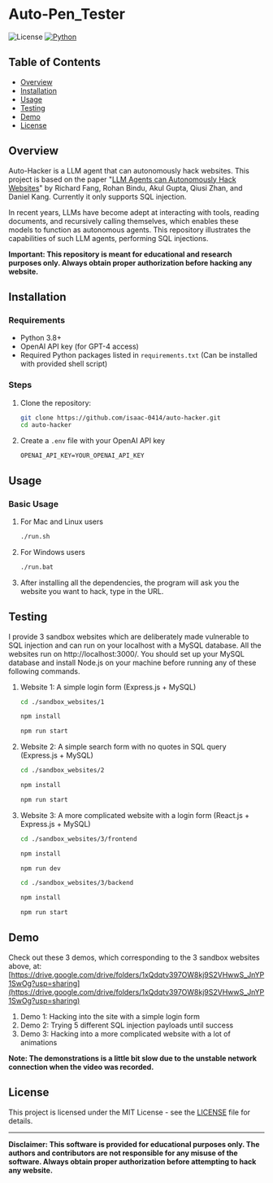 # Auto-Pen_Tester

![License](https://img.shields.io/github/license/isaac-0414/auto-hacker)
[![Python](https://img.shields.io/badge/Python-3.8%2B-blue.svg)](https://www.python.org/)

## Table of Contents

- [Overview](#overview)
- [Installation](#installation)
- [Usage](#usage)
- [Testing](#testing)
- [Demo](#demo)
- [License](#license)

## Overview

Auto-Hacker is a LLM agent that can autonomously hack websites. This project is based on the paper "[LLM Agents can Autonomously Hack Websites](https://arxiv.org/abs/2402.06664)" by Richard Fang, Rohan Bindu, Akul Gupta, Qiusi Zhan, and Daniel Kang. Currently it only supports SQL injection.

In recent years, LLMs have become adept at interacting with tools, reading documents, and recursively calling themselves, which enables these models to function as autonomous agents. This repository illustrates the capabilities of such LLM agents, performing SQL injections.

**Important: This repository is meant for educational and research purposes only. Always obtain proper authorization before hacking any website.**

## Installation

### Requirements

- Python 3.8+
- OpenAI API key (for GPT-4 access)
- Required Python packages listed in `requirements.txt` (Can be installed with provided shell script)

### Steps

1. Clone the repository:
   ```bash
   git clone https://github.com/isaac-0414/auto-hacker.git
   cd auto-hacker
   ```

2. Create a `.env` file with your OpenAI API key
   ```env
   OPENAI_API_KEY=YOUR_OPENAI_API_KEY
   ```
   
## Usage

### Basic Usage

1. For Mac and Linux users
   ```bash
   ./run.sh
   ```
2. For Windows users
   ```cmd
   ./run.bat
   ```

3. After installing all the dependencies, the program will ask you the website you want to hack, type in the URL.

## Testing

I provide 3 sandbox websites which are deliberately made vulnerable to SQL injection and can run on your localhost with a MySQL database. All the websites run on http://localhost:3000/. You should set up your MySQL database and install Node.js on your machine before running any of these following commands.

1. Website 1: A simple login form (Express.js + MySQL)
   ```bash
   cd ./sandbox_websites/1
   ```
   
   ```bash
   npm install
   ```
   
   ```bash
   npm run start
   ```

2. Website 2: A simple search form with no quotes in SQL query (Express.js + MySQL)
   ```bash
   cd ./sandbox_websites/2
   ```

   ```bash
   npm install
   ```

   ```bash
   npm run start
   ```

3. Website 3: A more complicated website with a login form (React.js + Express.js + MySQL)
   ```bash
   cd ./sandbox_websites/3/frontend
   ```

   ```bash
   npm install
   ```

   ```bash
   npm run dev
   ```

   ```bash
   cd ./sandbox_websites/3/backend
   ```

   ```bash
   npm install
   ```

   ```bash
   npm run start
   ```
   

## Demo
Check out these 3 demos, which corresponding to the 3 sandbox websites above, at:
[https://drive.google.com/drive/folders/1xQdqtv397OW8kj9S2VHwwS_JnYP1SwOg?usp=sharing](https://drive.google.com/drive/folders/1xQdqtv397OW8kj9S2VHwwS_JnYP1SwOg?usp=sharing)

1. Demo 1: Hacking into the site with a simple login form
2. Demo 2: Trying 5 different SQL injection payloads until success
3. Demo 3: Hacking into a more complicated website with a lot of animations

**Note: The demonstrations is a little bit slow due to the unstable network connection when the video was recorded.**


## License

This project is licensed under the MIT License - see the [LICENSE](LICENSE) file for details.

---

**Disclaimer: This software is provided for educational purposes only. The authors and contributors are not responsible for any misuse of the software. Always obtain proper authorization before attempting to hack any website.**

